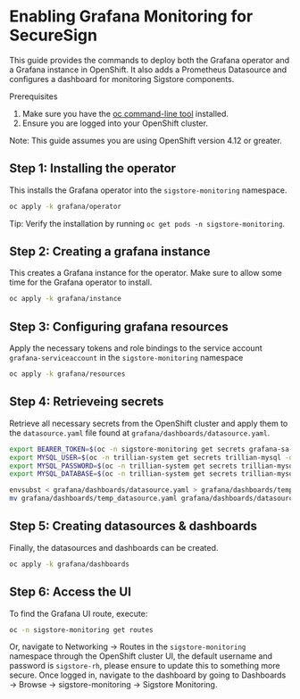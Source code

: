 # Enabling Grafana Monitoring for SecureSign

This guide provides the commands to deploy both the Grafana operator
and a Grafana instance in OpenShift. It also adds a Prometheus Datasource
and configures a dashboard for monitoring Sigstore components.

Prerequisites
1. Make sure you have the [oc command-line tool](https://docs.openshift.com/container-platform/4.12/cli_reference/openshift_cli/getting-started-cli.html) installed.
2. Ensure you are logged into your OpenShift cluster.

Note: This guide assumes you are using OpenShift version 4.12 or greater.

## Step 1: Installing the operator

This installs the Grafana operator into the `sigstore-monitoring` namespace.
```bash
oc apply -k grafana/operator
```

Tip: Verify the installation by running `oc get pods -n sigstore-monitoring`.

## Step 2: Creating a grafana instance

This creates a Grafana instance for the operator. Make sure to allow some time for the Grafana operator to install.

```bash
oc apply -k grafana/instance
```

## Step 3: Configuring grafana resources

Apply the necessary tokens and role bindings to the service account `grafana-serviceaccount` in the `sigstore-monitoring` namespace

```bash
oc apply -k grafana/resources
```
## Step 4: Retrieveing secrets

Retrieve all necessary secrets from the OpenShift cluster and apply them to the `datasource.yaml` file found at `grafana/dashboards/datasource.yaml`.

```bash
export BEARER_TOKEN=$(oc -n sigstore-monitoring get secrets grafana-sa-token -o=jsonpath="{.data.token}" | base64 -d)
export MYSQL_USER=$(oc -n trillian-system get secrets trillian-mysql -o=jsonpath="{.data.mysql-user}" | base64 -d)
export MYSQL_PASSWORD=$(oc -n trillian-system get secrets trillian-mysql -o=jsonpath="{.data.mysql-password}" | base64 -d)
export MYSQL_DATABASE=$(oc -n trillian-system get secrets trillian-mysql -o=jsonpath="{.data.mysql-database}" | base64 -d)
```

```bash
envsubst < grafana/dashboards/datasource.yaml > grafana/dashboards/temp_datasource.yaml 
mv grafana/dashboards/temp_datasource.yaml grafana/dashboards/datasource.yaml
```
## Step 5: Creating datasources & dashboards

Finally, the datasources and dashboards can be created.

```bash
oc apply -k grafana/dashboards
```
## Step 6: Access the UI

To find the Grafana UI route, execute:

```bash
oc -n sigstore-monitoring get routes
```

Or, navigate to Networking -> Routes in the `sigstore-monitoring` namespace through the OpenShift cluster UI, the default username and password is `sigstore-rh`, please ensure to update this to something more secure. Once logged in, navigate to the dashboard by going to Dashboards -> Browse -> sigstore-monitoring -> Sigstore Monitoring.
